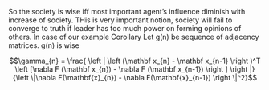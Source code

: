 So the society is wise iff most important agent’s influence diminish with increase of society. THis is very important notion, society will fail to converge to truth if leader has too much power on forming opinions of others. In case of our example
Corollary Let g(n) be sequence of adjacency matrices. g(n) is wise 

$$\gamma_{n} = \frac{ 
\left | \left (\mathbf x_{n} - \mathbf x_{n-1} \right )^T 
\left [\nabla F (\mathbf x_{n}) - \nabla F (\mathbf x_{n-1}) \right ] \right |}
{\left \|\nabla F(\mathbf{x}_{n}) - \nabla F(\mathbf{x}_{n-1}) \right \|^2}$$


